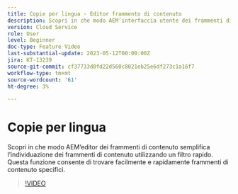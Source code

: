 ```yaml
---
title: Copie per lingua - Editor frammento di contenuto
description: Scopri in che modo AEM’interfaccia utente dei frammenti di contenuto facilita l’individuazione dei frammenti di contenuto utilizzando un filtro rapido. Questa funzione consente di trovare facilmente e rapidamente frammenti di contenuto specifici.
version: Cloud Service
role: User
level: Beginner
doc-type: Feature Video
last-substantial-update: 2023-05-12T00:00:00Z
jira: KT-13239
source-git-commit: cf37733d0fd22d560c8021eb25e6df273c1a16f7
workflow-type: tm+mt
source-wordcount: '61'
ht-degree: 3%

---
```



# Copie per lingua

Scopri in che modo AEM’editor dei frammenti di contenuto semplifica l’individuazione dei frammenti di contenuto utilizzando un filtro rapido. Questa funzione consente di trovare facilmente e rapidamente frammenti di contenuto specifici.

>[!VIDEO](https://video.tv.adobe.com/v/3419311/?learn=on)
